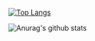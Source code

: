 [![Top Langs](https://github-readme-stats.vercel.app/api/top-langs/?username=lucazz&theme=cobalt)](https://github.com/anuraghazra/github-readme-stats)


![Anurag's github stats](https://github-readme-stats.vercel.app/api?username=lucazz&show_icons=true&theme=cobalt)
